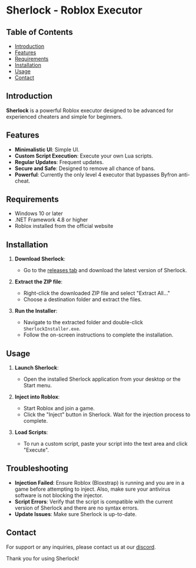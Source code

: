 # Sherlock - Roblox Executor

## Table of Contents
- [Introduction](#introduction)
- [Features](#features)
- [Requirements](#requirements)
- [Installation](#installation)
- [Usage](#usage)
- [Contact](#contact)

## Introduction

**Sherlock** is a powerful Roblox executor designed to be advanced for experienced cheaters and simple for beginners.

## Features

- **Minimalistic UI**: Simple UI.
- **Custom Script Execution**: Execute your own Lua scripts.
- **Regular Updates**: Frequent updates.
- **Secure and Safe**: Designed to remove all chance of bans.
- **Powerful**: Currently the only level 4 executor that bypasses Byfron anti-cheat. 

## Requirements

- Windows 10 or later
- .NET Framework 4.8 or higher
- Roblox installed from the official website

## Installation

1. **Download Sherlock**:
   - Go to the [releases tab](https://github.com/GrellGit/SherlockV1/releases) and download the latest version of Sherlock.

2. **Extract the ZIP file**:
   - Right-click the downloaded ZIP file and select "Extract All..."
   - Choose a destination folder and extract the files.

3. **Run the Installer**:
   - Navigate to the extracted folder and double-click `SherlockInstaller.exe`.
   - Follow the on-screen instructions to complete the installation.

## Usage

1. **Launch Sherlock**:
   - Open the installed Sherlock application from your desktop or the Start menu.

2. **Inject into Roblox**:
   - Start Roblox and join a game.
   - Click the "Inject" button in Sherlock. Wait for the injection process to complete.

3. **Load Scripts**:
   - To run a custom script, paste your script into the text area and click "Execute".

## Troubleshooting

- **Injection Failed**: Ensure Roblox (Bloxstrap) is running and you are in a game before attempting to inject. Also, make sure your antivirus software is not blocking the injector.
- **Script Errors**: Verify that the script is compatible with the current version of Sherlock and there are no syntax errors.
- **Update Issues**: Make sure Sherlock is up-to-date.


## Contact

For support or any inquiries, please contact us at our [discord](https://discord.gg/4RKhsZB9c8).

Thank you for using Sherlock!
